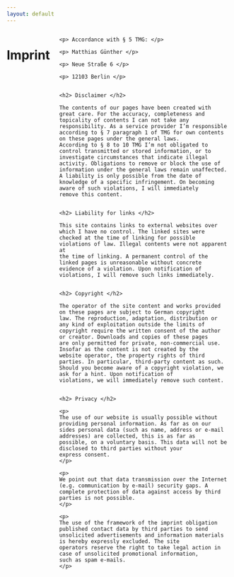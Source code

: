 ```yaml
---
layout: default
---
```

<div class="row">
  <div class="twelve columns">
    <h1>Imprint</h1>

    <p> Accordance with § 5 TMG: </p>

    <p> Matthias Günther </p>

    <p> Neue Straße 6 </p>

    <p> 12103 Berlin </p>


    <h2> Disclaimer </h2>

    The contents of our pages have been created with great care. For the accuracy, completeness and
    topicality of contents I can not take any responsibility. As a service provider I’m responsible
    according to § 7 paragraph 1 of TMG for own contents on these pages under the general laws.
    According to § 8 to 10 TMG I’m not obligated to control transmitted or stored information, or to
    investigate circumstances that indicate illegal activity. Obligations to remove or block the use of
    information under the general laws remain unaffected. A liability is only possible from the date of
    knowledge of a specific infringement. On becoming aware of such violations, I will immediately
    remove this content.


    <h2> Liability for links </h2>

    This site contains links to external websites over which I have no control. The linked sites were
    checked at the time of linking for possible violations of law. Illegal contents were not apparent at
    the time of linking. A permanent control of the linked pages is unreasonable without concrete
    evidence of a violation. Upon notification of violations, I will remove such links immediately.


    <h2> Copyright </h2>

    The operator of the site content and works provided on these pages are subject to German copyright
    law. The reproduction, adaptation, distribution or any kind of exploitation outside the limits of
    copyright require the written consent of the author or creator. Downloads and copies of these pages
    are only permitted for private, non-commercial use. Insofar as the content is not created by the
    website operator, the property rights of third parties. In particular, third-party content as such.
    Should you become aware of a copyright violation, we ask for a hint. Upon notification of
    violations, we will immediately remove such content.


    <h2> Privacy </h2>

    <p>
    The use of our website is usually possible without providing personal information. As far as on our
    sides personal data (such as name, address or e-mail addresses) are collected, this is as far as
    possible, on a voluntary basis. This data will not be disclosed to third parties without your
    express consent.
    </p>

    <p>
    We point out that data transmission over the Internet (e.g. communication by e-mail) security gaps. A
    complete protection of data against access by third parties is not possible.
    </p>

    <p>
    The use of the framework of the imprint obligation published contact data by third parties to send
    unsolicited advertisements and information materials is hereby expressly excluded. The site
    operators reserve the right to take legal action in case of unsolicited promotional information,
    such as spam e-mails.
    </p>
  </div>
</div>
